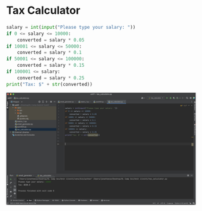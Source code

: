 # Tax Calculator

```.py
salary = int(input("Please type your salary: "))
if 0 <= salary <= 10000:
    converted = salary * 0.05
if 10001 <= salary <= 50000:
    converted = salary * 0.1
if 50001 <= salary <= 100000:
    converted = salary * 0.15
if 100001 <= salary:
    converted = salary * 0.25
print("Tax: $" + str(converted))
```


![](tax_calculator.jpg)
